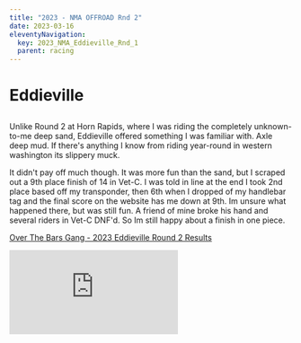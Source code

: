 ```yaml
---
title: "2023 - NMA OFFROAD Rnd 2"
date: 2023-03-16
eleventyNavigation:
  key: 2023_NMA_Eddieville_Rnd_1
  parent: racing
---
```


<h1>Eddieville</h1>
<p style="margin-top:30px">
Unlike Round 2 at Horn Rapids, where I was riding the completely unknown-to-me deep sand, Eddieville offered something I was familiar with. Axle deep mud. If there's anything I know from riding year-round in western washington its slippery muck.
</p>
<p>
It didn't pay off much though. It was more fun than the sand, but I scraped out a 9th place finish of 14 in Vet-C. I was told in line at the end I took 2nd place based off my transponder, then 6th when I dropped of my handlebar tag and the final score on the website has me down at 9th. Im unsure what happened there, but was still fun. A friend of mine broke his hand and several riders in Vet-C DNF'd. So Im still happy about a finish in one piece. 
</p>


<a href="https://www.overthebarsgang.com/wp-content/uploads/2023/03/MARCH-12-2023-EDDIEVILLE-NMA-SHORT-COURSE-RESULTS-doc-1.txt">Over The Bars Gang - 2023 Eddieville Round 2 Results</a>



<div  class="youtubewrapper">
  <iframe class="youtube"src="https://www.youtube.com/embed/ILUAqXv1VKM" title="YouTube video player" frameborder="0" allow="accelerometer; autoplay; clipboard-write; encrypted-media; gyroscope; picture-in-picture; web-share" allowfullscreen>
  </iframe>
</div>
